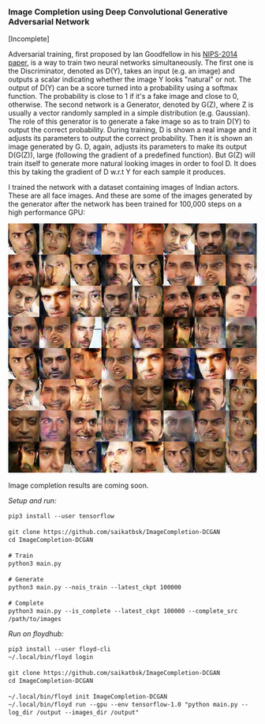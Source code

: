 ### Image Completion using Deep Convolutional Generative Adversarial Network

[Incomplete]

Adversarial training, first proposed by Ian Goodfellow in his [NIPS-2014 paper](https://arxiv.org/abs/1406.2661), is a way to train two neural networks simultaneously. The first one is the Discriminator, denoted as D(Y), takes an input (e.g. an image) and outputs a scalar indicating whether the image Y looks "natural" or not. The output of D(Y) can be a score turned into a probability using a softmax function. The probability is close to 1 if it's a fake image and close to 0, otherwise. The second network is a Generator, denoted by G(Z), where Z is usually a vector randomly sampled in a simple distribution (e.g. Gaussian). The role of this generator is to generate a fake image so as to train D(Y) to output the correct probability. During training, D is shown a real image and it adjusts its parameters to output the correct probability. Then it is shown an image generated by G. D, again, adjusts its parameters to make its output D(G(Z)), large (following the gradient of a predefined function). But G(Z) will train itself to generate more natural looking images in order to fool D. It does this by taking the gradient of D w.r.t Y for each sample it produces.

I trained the network with a dataset containing images of Indian actors. These are all face images. And these are some of the images generated by the generator after the network has been trained for 100,000 steps on a high performance GPU:

![image_completion_results](images/generated_image.jpg)

Image completion results are coming soon.

*Setup and run:*

```
pip3 install --user tensorflow

git clone https://github.com/saikatbsk/ImageCompletion-DCGAN
cd ImageCompletion-DCGAN

# Train
python3 main.py

# Generate
python3 main.py --nois_train --latest_ckpt 100000

# Complete
python3 main.py --is_complete --latest_ckpt 100000 --complete_src /path/to/images
```

*Run on floydhub:*

```
pip3 install --user floyd-cli
~/.local/bin/floyd login

git clone https://github.com/saikatbsk/ImageCompletion-DCGAN
cd ImageCompletion-DCGAN

~/.local/bin/floyd init ImageCompletion-DCGAN
~/.local/bin/floyd run --gpu --env tensorflow-1.0 "python main.py --log_dir /output --images_dir /output"
```
